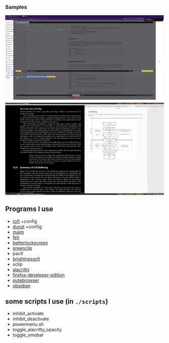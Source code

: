 ### Samples

![Coding](./images/coding.png)
![Note-taking](./images/note-taking.png)

## Programs I use

- [rofi](https://github.com/davatorium/rofi) +config
- [dunst](https://github.com/dunst-project/dunst) +config
- [maim](https://github.com/naelstrof/maim)
- [feh](https://github.com/derf/feh)
- [betterlockscreen](https://github.com/betterlockscreen/betterlockscreen)
- [greenclip](https://github.com/erebe/greenclip)
- pactl
- [brightnessctl](https://github.com/Hummer12007/brightnessctl)
- xclip
- [alacritty](https://github.com/alacritty/alacritty)
- [firefox-developer-edition](https://www.mozilla.org/en-US/firefox/developer/)
- [qutebrowser](https://github.com/qutebrowser/qutebrowser/)
- [obsidian](https://obsidian.md/)

## some scripts I use (in `./scripts`)

- inhibit_activate
- inhibit_deactivate
- powermenu.sh
- toggle_alacritty_opacity
- toggle_xmobar


